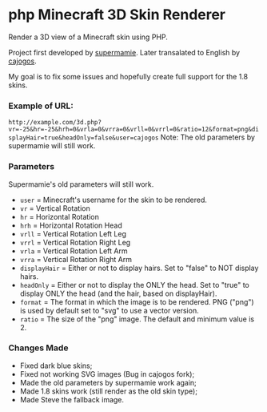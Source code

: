 php Minecraft 3D Skin Renderer
=====================

Render a 3D view of a Minecraft skin using PHP.

Project first developed by <a href="https://github.com/supermamie/php-Minecraft-3D-skin" target="_blank">supermamie</a>. Later transalated to English by <a href="https://github.com/cajogos/php-Minecraft-3D-Skin-Renderer" target="_blank">cajogos</a>.

My goal is to fix some issues and hopefully create full support for the 1.8 skins.

### Example of URL:
`http://example.com/3d.php?vr=-25&hr=-25&hrh=0&vrla=0&vrra=0&vrll=0&vrrl=0&ratio=12&format=png&displayHair=true&headOnly=false&user=cajogos`
Note: The old parameters by supermamie will still work.

### Parameters
Supermamie's old parameters will still work.

- `user` = Minecraft's username for the skin to be rendered.
- `vr` = Vertical Rotation
- `hr` = Horizontal Rotation
- `hrh` = Horizontal Rotation Head
- `vrll` = Vertical Rotation Left Leg
- `vrrl` = Vertical Rotation Right Leg
- `vrla` = Vertical Rotation Left Arm
- `vrra` = Vertical Rotation Right Arm
- `displayHair` = Either or not to display hairs. Set to "false" to NOT display hairs.
- `headOnly` = Either or not to display the ONLY the head. Set to "true" to display ONLY the head (and the hair, based on displayHair).
- `format` = The format in which the image is to be rendered. PNG ("png") is used by default set to "svg" to use a vector version.
- `ratio` = The size of the "png" image. The default and minimum value is 2.

### Changes Made
- Fixed dark blue skins;
- Fixed not working SVG images (Bug in cajogos fork);
- Made the old parameters by supermamie work again;
- Made 1.8 skins work (still render as the old skin type);
- Made Steve the fallback image.